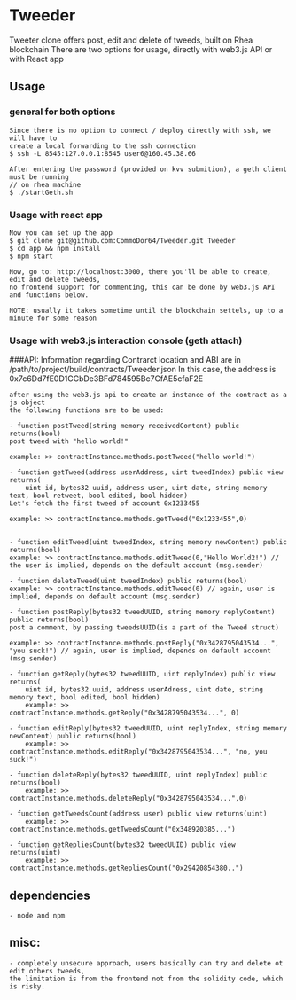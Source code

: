 # Tweeder
Tweeter clone offers post, edit and delete of tweeds, built on Rhea blockchain
There are two options for usage, directly with web3.js API or with React app
## Usage
### general for both options
    Since there is no option to connect / deploy directly with ssh, we will have to
    create a local forwarding to the ssh connection
    $ ssh -L 8545:127.0.0.1:8545 user6@160.45.38.66 

    After entering the password (provided on kvv submition), a geth client must be running
    // on rhea machine
    $ ./startGeth.sh

### Usage with react app
    Now you can set up the app
    $ git clone git@github.com:CommoDor64/Tweeder.git Tweeder
    $ cd app && npm install
    $ npm start

    Now, go to: http://localhost:3000, there you'll be able to create, edit and delete tweeds,
    no frontend support for commenting, this can be done by web3.js API and functions below.

    NOTE: usually it takes sometime until the blockchain settels, up to a minute for some reason

### Usage with web3.js interaction console (geth attach)
###API:
    Information regarding Contrarct location and ABI are in
    /path/to/project/build/contracts/Tweeder.json
    In this case, the address is 0x7c6Dd7fE0D1CCbDe3BFd784595Bc7CfAE5cfaF2E

    after using the web3.js api to create an instance of the contract as a js object
    the following functions are to be used:

    - function postTweed(string memory receivedContent) public returns(bool)
    post tweed with "hello world!"

    example: >> contractInstance.methods.postTweed("hello world!")

    - function getTweed(address userAddress, uint tweedIndex) public view returns(
        uint id, bytes32 uuid, address user, uint date, string memory text, bool retweet, bool edited, bool hidden)
    Let's fetch the first tweed of account 0x1233455

    example: >> contractInstance.methods.getTweed("0x1233455",0) 


    - function editTweed(uint tweedIndex, string memory newContent) public returns(bool)
    example: >> contractInstance.methods.editTweed(0,"Hello World2!") // the user is implied, depends on the default account (msg.sender)
    
    - function deleteTweed(uint tweedIndex) public returns(bool)
    example: >> contractInstance.methods.editTweed(0) // again, user is implied, depends on default account (msg.sender)
    
    - function postReply(bytes32 tweedUUID, string memory replyContent) public returns(bool)
    post a comment, by passing tweedsUUID(is a part of the Tweed struct)

    example: >> contractInstance.methods.postReply("0x3428795043534...", "you suck!") // again, user is implied, depends on default account (msg.sender)

    - function getReply(bytes32 tweedUUID, uint replyIndex) public view returns(
        uint id, bytes32 uuid, address userAdress, uint date, string memory text, bool edited, bool hidden)
        example: >> contractInstance.methods.getReply("0x3428795043534...", 0)

    - function editReply(bytes32 tweedUUID, uint replyIndex, string memory newContent) public returns(bool)
        example: >> contractInstance.methods.editReply("0x3428795043534...", "no, you suck!")

    - function deleteReply(bytes32 tweedUUID, uint replyIndex) public returns(bool)
        example: >> contractInstance.methods.deleteReply("0x3428795043534...",0)

    - function getTweedsCount(address user) public view returns(uint)
        example: >> contractInstance.methods.getTweedsCount("0x348920385...")

    - function getRepliesCount(bytes32 tweedUUID) public view returns(uint)
        example: >> contractInstance.methods.getRepliesCount("0x29420854380..")

## dependencies
    - node and npm

## misc:
    - completely unsecure approach, users basically can try and delete ot edit others tweeds,
    the limitation is from the frontend not from the solidity code, which is risky.